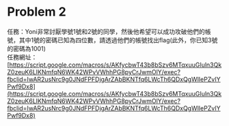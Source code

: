 # Problem 2
任務：Yoni非常討厭學號1號和2號的同學，然後他希望可以成功攻破他們的帳號，其中1號的密碼已知為四位數，請透過他們的帳號找出flag(此外，你已知3號的密碼為1001)  
任務網址：[https://script.google.com/macros/s/AKfycbwT43b8bSzv6MTqxuuGIuln3QkZ0zeuK6LIKNmfqN6WK42WPvVWhhPG8pyCrJwmOlY/exec?fbclid=IwAR2usNrc9g0JNdFPFDjgArZAbBKNTfq6LWcTh6QDxQgWlIePZvIYPwf9Dx8](https://script.google.com/macros/s/AKfycbwT43b8bSzv6MTqxuuGIuln3QkZ0zeuK6LIKNmfqN6WK42WPvVWhhPG8pyCrJwmOlY/exec?fbclid=IwAR2usNrc9g0JNdFPFDjgArZAbBKNTfq6LWcTh6QDxQgWlIePZvIYPwf9Dx8)  
